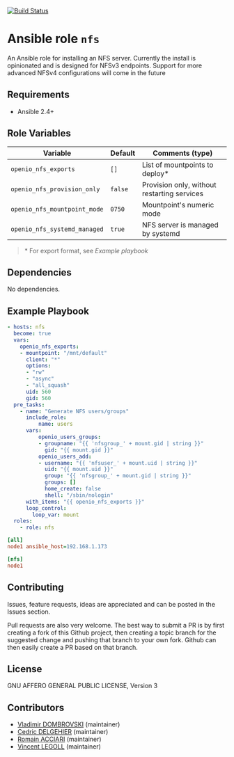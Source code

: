 [![Build Status](https://travis-ci.org/open-io/ansible-role-openio-nfs.svg?branch=20.04)](https://travis-ci.org/open-io/ansible-role-openio-nfs)
# Ansible role `nfs`

An Ansible role for installing an NFS server. Currently the install is opinionated and is designed for NFSv3 endpoints.
Support for more advanced NFSv4 configurations will come in the future

## Requirements

- Ansible 2.4+

## Role Variables


| Variable                    | Default | Comments (type)                             |
| --------------------------- | ------- | ------------------------------------------- |
| `openio_nfs_exports`        | `[]`    | List of mountpoints to deploy*              |
| `openio_nfs_provision_only` | `false` | Provision only, without restarting services |
| `openio_nfs_mountpoint_mode` | `0750` | Mountpoint's numeric mode                   |
| `openio_nfs_systemd_managed` | `true` | NFS server is managed by systemd |

> \* For export format, see *Example playbook*

## Dependencies

No dependencies.

## Example Playbook

```yaml
- hosts: nfs
  become: true
  vars:
    openio_nfs_exports:
    - mountpoint: "/mnt/default"
      client: "*"
      options:
      - "rw"
      - "async"
      - "all_squash"
      uid: 560
      gid: 560
  pre_tasks:
    - name: "Generate NFS users/groups"
      include_role:
          name: users
      vars:
          openio_users_groups:
          - groupname: "{{ 'nfsgroup_' + mount.gid | string }}"
            gid: "{{ mount.gid }}"
          openio_users_add:
          - username: "{{ 'nfsuser_' + mount.uid | string }}"
            uid: "{{ mount.uid }}"
            group: "{{ 'nfsgroup_' + mount.gid | string }}"
            groups: []
            home_create: false
            shell: "/sbin/nologin"
      with_items: "{{ openio_nfs_exports }}"
      loop_control:
        loop_var: mount
  roles:
    - role: nfs
```


```ini
[all]
node1 ansible_host=192.168.1.173

[nfs]
node1
```

## Contributing

Issues, feature requests, ideas are appreciated and can be posted in the Issues section.

Pull requests are also very welcome.
The best way to submit a PR is by first creating a fork of this Github project, then creating a topic branch for the suggested change and pushing that branch to your own fork.
Github can then easily create a PR based on that branch.

## License

GNU AFFERO GENERAL PUBLIC LICENSE, Version 3

## Contributors

- [Vladimir DOMBROVSKI](https://github.com/vdombrovski) (maintainer)
- [Cedric DELGEHIER](https://github.com/cdelgehier) (maintainer)
- [Romain ACCIARI](https://github.com/racciari) (maintainer)
- [Vincent LEGOLL](https://github.com/vincent-legoll) (maintainer)
